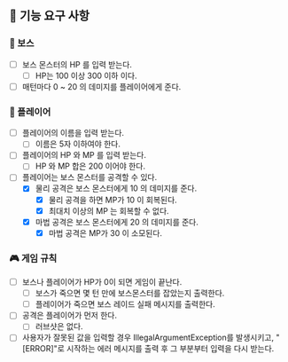 ## 📝 기능 요구 사항

### 🧟 보스
- [ ] 보스 몬스터의 HP 를 입력 받는다.
   - [ ] HP는 100 이상 300 이하 이다.
- [ ] 매턴마다 0 ~ 20 의 데미지를 플레이어에게 준다.

### 🤺 플레이어
- [ ] 플레이어의 이름을 입력 받는다.
  - [ ] 이름은 5자 이하여야 한다.
- [ ] 플레이어의 HP 와 MP 를 입력 받는다.
    - [ ] HP 와 MP 합은 200 이어야 한다.
- [ ] 플레이어는 보스 몬스터를 공격할 수 있다.
  - [x] 물리 공격은 보스 몬스터에게 10 의 데미지를 준다.
    - [x] 물리 공격을 하면 MP가 10 이 회복된다.
    - [x] 최대치 이상의 MP 는 회복할 수 없다.
  - [x] 마법 공격은 보스 몬스터에게 20 의 데미지를 준다.
    - [x] 마법 공격은 MP가 30 이 소모된다.

### 🎮 게임 규칙
- [ ] 보스나 플레이어가 HP가 0이 되면 게임이 끝난다.
  - [ ] 보스가 죽으면 몇 턴 만에 보스몬스터를 잡았는지 출력한다.
  - [ ] 플레이어가 죽으면 보스 레이드 실패 메시지를 출력한다.
- [ ] 공격은 플레이어가 먼저 한다.
  - [ ] 러브샷은 없다.
- [ ] 사용자가 잘못된 값을 입력할 경우 IllegalArgumentException를 발생시키고, "[ERROR]"로 시작하는 에러 메시지를 출력 후 그 부분부터 입력을 다시 받는다.
